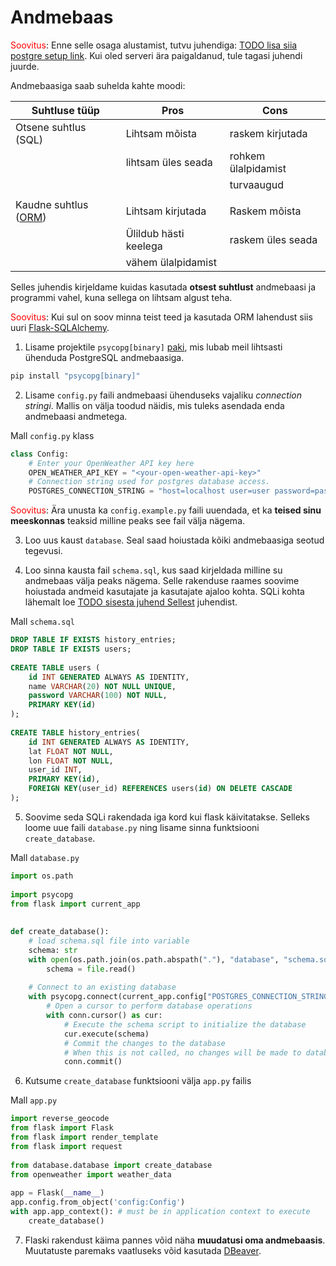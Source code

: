 # Andmebaas

<span style="color: red">Soovitus</span>: Enne selle osaga alustamist, tutvu juhendiga: [TODO lisa siia postgre setup link](). Kui oled serveri ära paigaldanud, tule tagasi juhendi juurde.

Andmebaasiga saab suhelda kahte moodi:

| Suhtluse tüüp                                                                           | Pros                  | Cons                |
| --------------------------------------------------------------------------------------- | --------------------- | ------------------- |
| Otsene suhtlus (SQL)                                                                    | Lihtsam mõista        | raskem kirjutada    |
|                                                                                         | lihtsam üles seada    | rohkem ülalpidamist |
|                                                                                         |                       | turvaaugud          |
|                                                                                         |                       |                     |
| Kaudne suhtlus ([ORM](https://en.wikipedia.org/wiki/Object%E2%80%93relational_mapping)) | Lihtsam kirjutada     | Raskem mõista       |
|                                                                                         | Ülildub hästi keelega | raskem üles seada   |
|                                                                                         | vähem ülalpidamist    |                     |

Selles juhendis kirjeldame kuidas kasutada **otsest suhtlust** andmebaasi ja programmi vahel, kuna sellega on lihtsam algust teha. 

<span style="color: red">Soovitus</span>: Kui sul on soov minna teist teed ja kasutada ORM lahendust siis uuri [Flask-SQLAlchemy](https://flask-sqlalchemy.palletsprojects.com/en/3.1.x/quickstart/).

1. Lisame projektile `psycopg[binary]` [paki](https://www.psycopg.org/psycopg3/docs/basic/install.html), mis lubab meil lihtsasti ühenduda PostgreSQL andmebaasiga.

```bash
pip install "psycopg[binary]"
```

2. Lisame `config.py` faili andmebaasi ühenduseks vajaliku _connection stringi_. Mallis on välja toodud näidis, mis tuleks asendada enda andmebaasi andmetega.

Mall `config.py` klass
```python
class Config:  
    # Enter your OpenWeather API key here  
    OPEN_WEATHER_API_KEY = "<your-open-weather-api-key>"  
    # Connection string used for postgres database access.  
    POSTGRES_CONNECTION_STRING = "host=localhost user=user password=pass port=5432 dbname=app"
```

<span style="color: red">Soovitus</span>: Ära unusta ka `config.example.py` faili uuendada, et ka **teised sinu meeskonnas** teaksid milline peaks see fail välja nägema.

3. Loo uus kaust `database`. Seal saad hoiustada kõiki andmebaasiga seotud tegevusi.

4. Loo sinna kausta fail `schema.sql`, kus saad kirjeldada milline su andmebaas välja peaks nägema. Selle rakenduse raames soovime hoiustada andmeid kasutajate ja kasutajate ajaloo kohta. SQLi kohta lähemalt loe [TODO sisesta juhend Sellest]() juhendist.

Mall `schema.sql`
```sql
DROP TABLE IF EXISTS history_entries;  
DROP TABLE IF EXISTS users;  
  
CREATE TABLE users (  
    id INT GENERATED ALWAYS AS IDENTITY,  
    name VARCHAR(20) NOT NULL UNIQUE,  
    password VARCHAR(100) NOT NULL,  
    PRIMARY KEY(id)  
);  
  
CREATE TABLE history_entries(  
    id INT GENERATED ALWAYS AS IDENTITY,  
    lat FLOAT NOT NULL,  
    lon FLOAT NOT NULL,  
    user_id INT,  
    PRIMARY KEY(id),  
    FOREIGN KEY(user_id) REFERENCES users(id) ON DELETE CASCADE  
);
```

5. Soovime seda SQLi rakendada iga kord kui flask käivitatakse. Selleks loome uue faili `database.py` ning lisame sinna funktsiooni `create_database`.

Mall `database.py`
```python
import os.path  
  
import psycopg  
from flask import current_app  
  
  
def create_database():  
    # load schema.sql file into variable  
    schema: str  
    with open(os.path.join(os.path.abspath("."), "database", "schema.sql"), "r") as file:  
        schema = file.read()  
  
    # Connect to an existing database  
    with psycopg.connect(current_app.config["POSTGRES_CONNECTION_STRING"]) as conn:  
        # Open a cursor to perform database operations  
        with conn.cursor() as cur:  
            # Execute the schema script to initialize the database  
            cur.execute(schema)  
            # Commit the changes to the database  
            # When this is not called, no changes will be made to database.      
            conn.commit()
```

6. Kutsume `create_database` funktsiooni välja `app.py` failis

Mall `app.py`
```python
import reverse_geocode  
from flask import Flask  
from flask import render_template  
from flask import request  
  
from database.database import create_database  
from openweather import weather_data  
  
app = Flask(__name__)  
app.config.from_object('config:Config')  
with app.app_context(): # must be in application context to execute
    create_database()
```

7. Flaski rakendust käima pannes võid näha **muudatusi oma andmebaasis**. Muutatuste paremaks vaatluseks võid kasutada [DBeaver](https://dbeaver.io/).

